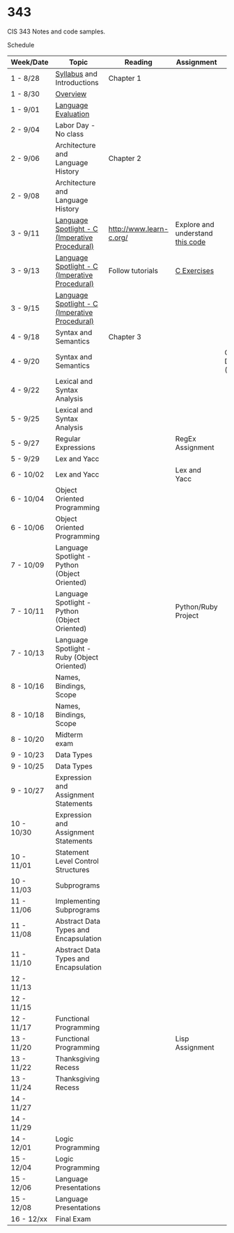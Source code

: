 # 343
CIS 343 Notes and code samples.

Schedule

| Week/Date | Topic | Reading | Assignment | Notes |
|------|-------|---------|------------|-------|
| 1 - 8/28 | [Syllabus](./syllabus.md "Class syllabus") and Introductions | Chapter 1 | | |
| 1 - 8/30 | [Overview](https://gitpitch.com/irawoodring/343/master?p=overview "Overview slides") | | |
| 1 - 9/01 | [Language Evaluation](https://gitpitch.com/irawoodring/343/master?p=language-evaluation "Language evaluation slides") | | | |
| 2 - 9/04 | Labor Day - No class | | | |
| 2 - 9/06 | Architecture and Language History | Chapter 2 | | |
| 2 - 9/08 | Architecture and Language History | | | |
| 3 - 9/11 | [Language Spotlight - C (Imperative Procedural)](https://gitpitch.com/irawoodring/343/master?p=c-lectures "C Lecture") | http://www.learn-c.org/ | Explore and understand [this code](https://github.com/irawoodring/pointer_perils "Pointers in C")| |
| 3 - 9/13 | [Language Spotlight - C (Imperative Procedural)](https://gitpitch.com/irawoodring/343/master?p=c-lectures "C Lecture") | Follow tutorials | [C Exercises](./assignments/reverse-file-in-c.md "Project 1 in C") | |
| 3 - 9/15 | [Language Spotlight - C (Imperative Procedural)](https://gitpitch.com/irawoodring/343/master?p=c-lectures "C Lecture") | | | |
| 4 - 9/18 | Syntax and Semantics | Chapter 3 | | |
| 4 - 9/20 | Syntax and Semantics | | | C Exercises Due (Blackboard)|
| 4 - 9/22 | Lexical and Syntax Analysis | | | |
| 5 - 9/25 | Lexical and Syntax Analysis | | | |
| 5 - 9/27 | Regular Expressions | | RegEx Assignment | |
| 5 - 9/29 | Lex and Yacc | | | |
| 6 - 10/02 | Lex and Yacc | | Lex and Yacc | |
| 6 - 10/04 | Object Oriented Programming | | | |
| 6 - 10/06 | Object Oriented Programming | | | |
| 7 - 10/09 | Language Spotlight - Python (Object Oriented)| | | |
| 7 - 10/11 | Language Spotlight - Python (Object Oriented)| | Python/Ruby Project | |
| 7 - 10/13 | Language Spotlight - Ruby (Object Oriented)| | | |
| 8 - 10/16 | Names, Bindings, Scope | | | |
| 8 - 10/18 | Names, Bindings, Scope | | | |
| 8 - 10/20 | Midterm exam | | | |
| 9 - 10/23 | Data Types | | | |
| 9 - 10/25 | Data Types | | | |
| 9 - 10/27 | Expression and Assignment Statements | | | |
| 10 - 10/30 | Expression and Assignment Statements | | | |
| 10 - 11/01 | Statement Level Control Structures | | | |
| 10 - 11/03 | Subprograms | | | |
| 11 - 11/06 | Implementing Subprograms | | | |
| 11 - 11/08 | Abstract Data Types and Encapsulation | | | |
| 11 - 11/10 | Abstract Data Types and Encapsulation | | | |
| 12 - 11/13 | | | | |
| 12 - 11/15 | | | | |
| 12 - 11/17 | Functional Programming | | | |
| 13 - 11/20 | Functional Programming | | Lisp Assignment | |
| 13 - 11/22 | Thanksgiving Recess | | | |
| 13 - 11/24 | Thanksgiving Recess | | | |
| 14 - 11/27 | | | | |
| 14 - 11/29 | | | | |
| 14 - 12/01 | Logic Programming | | | |
| 15 - 12/04 | Logic Programming | | | |
| 15 - 12/06 | Language Presentations | | | |
| 15 - 12/08 | Language Presentations | | | |
| 16 - 12/xx | Final Exam | | | |
